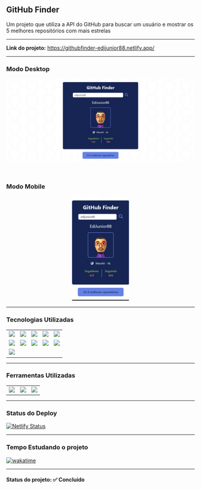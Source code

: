 <h2>GitHub Finder</h2>

<p>Um projeto que utiliza a API do GitHub para buscar um usuário e mostrar os 5 melhores repositórios com mais estrelas</p>

<hr>

<strong>Link do projeto:</strong> <a href="https://githubfinder-edijunior88.netlify.app/" target="_blank" >https://githubfinder-edijunior88.netlify.app/</a>

<hr>

<h3><strong>Modo Desktop</strong></h3>
<p align="center">
  <img src="app/src/Imagens/GitHub-Finder.jpg">
</p>

<br />

<h3><strong>Modo Mobile</strong></h3>
<p align="center">
  <img src="app/src/Imagens/GitHub-Finder-mobile.jpg" width="30%">
</p>

<hr>

<h3><strong>Tecnologias Utilizadas</strong></h3>

<table>
  <tr>
    <td>
      <img src="https://img.shields.io/badge/HTML5-E34F26?style=for-the-badge&logo=html5&logoColor=white">
    </td>
    <td>
      <img src="https://img.shields.io/badge/CSS3-1572B6?style=for-the-badge&logo=css3&logoColor=white">
    </td>
    <td>
      <img src="https://img.shields.io/badge/JavaScript-756b2e?style=for-the-badge&logo=javascript&logoColor=white">
    </td>
     <td>
      <img src="https://img.shields.io/badge/React-20232A?style=for-the-badge&logo=react&logoColor=61DAFB">
    </td>
    <td>
      <img src="https://img.shields.io/badge/AXIOS-116b29?style=for-the-badge&logo=axios&logoColor=61DAFB">
    </td>
  </tr>

  <tr>
    <td>
      <img src="https://img.shields.io/badge/Font%20Awesome-3c5e0c?style=for-the-badge&logo=fontawesome&logoColor=61DAFB">
    </td>
    <td>
      <img src="https://img.shields.io/badge/React%20Router%20Dom-7d192d?style=for-the-badge&logo=reactrouter&logoColor=white">
    </td>
     <td>
      <img src="https://img.shields.io/badge/TypeScript-111461?style=for-the-badge&logo=typescript&logoColor=white">
    </td>
     <td>
      <img src="https://img.shields.io/badge/VITEJS-72158f?style=for-the-badge&logo=vite&logoColor=white">
    </td>
     <td>
      <img src="https://img.shields.io/badge/TailWindCSS-000?style=for-the-badge&logo=tailwindcss&logoColor=white">
    </td>
  </tr>

  <tr>
    <td>
      <img src="https://img.shields.io/badge/Javascript%20Obfuscator-44473d?style=for-the-badge&logo=npm&logoColor=white">
    </td>   
  </tr>
</table>

<hr>

<h3><strong>Ferramentas Utilizadas</strong></h3>

<table>
  <tr>
    <td>
      <img src="https://badgen.net/npm/license/lodash">
    </td>
    <td>
      <img src="https://img.shields.io/node/v/npm">
    </td>
    <td>
      <img src="https://badgen.net/badge/icon/visualstudio?icon=visualstudio&label">
    </td>
  </tr>
</table>

<hr>

<h3>Status do Deploy</h3>

[![Netlify Status](https://api.netlify.com/api/v1/badges/88e9c471-16ac-49f0-8e0a-bf0fdcd9ec0e/deploy-status)](https://app.netlify.com/sites/githubfinder-edijunior88/deploys)

<hr>

<h3>Tempo Estudando o projeto</h3>

<p>
  <a href="https://wakatime.com/badge/github/EdiJunior88/GitHub_Finder">
    <img src="https://wakatime.com/badge/github/EdiJunior88/GitHub_Finder.svg" alt="wakatime">
  </a>
</p>

<hr>

<h4><b>Status do projeto:</b> ✅ Concluído</h4>
